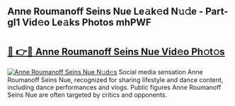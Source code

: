 ## Anne Roumanoff Seins Nue Le𝚊k𝚎d N𝚞𝚍e - Part-gI1 Vid𝚎o Le𝚊ks Photos mhPWF

# <h2><a href="http://fb43dq1.evod.top/?m=Anne+Roumanoff+Seins+Nue">🔗 👉🔴 Anne Roumanoff Seins Nue Vid𝚎o Ph𝚘t𝚘s</a></h2>

[![Anne Roumanoff Seins Nue N𝚞d𝚎s](https://i.imgur.com/8V9OHl7.gif)](http://fb43dq1.evod.top/?m=Anne+Roumanoff+Seins+Nue)
Social media sensation Anne Roumanoff Seins Nue, recognized for sharing lifestyle and dance content, including dance performances and vlogs. Public figures Anne Roumanoff Seins Nue are often targeted by critics and opponents. 
